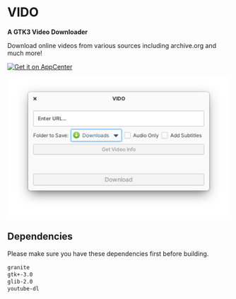 # VIDO
**A GTK3 Video Downloader**

Download online videos from various sources including archive.org and much more!

<p align="left">
  <a href="https://appcenter.elementary.io/com.github.bernardodsanderson.vido"><img src="https://appcenter.elementary.io/badge.svg" alt="Get it on AppCenter" /></a>
</p>

![Screenshot](https://raw.githubusercontent.com/bernardodsanderson/vido/master/data/images/VIDO-normal.png)

## Dependencies

Please make sure you have these dependencies first before building.

```
granite
gtk+-3.0
glib-2.0
youtube-dl
```
